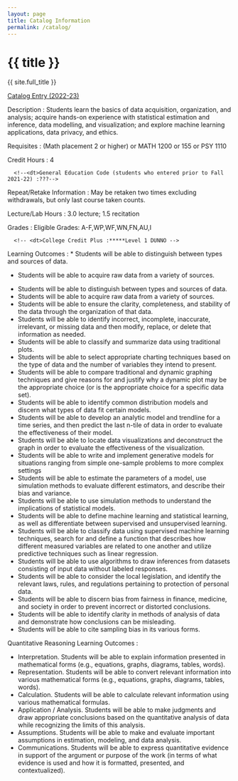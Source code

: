 ```yaml
---
layout: page
title: Catalog Information
permalink: /catalog/
---
```


# {{ title }}

{{ site.full_title }}

[Catalog Entry (2022-23)](https://www.catalogs.ohio.edu/preview_course_nopop.php?catoid=75&coid=423264)

Description
: Students learn the basics of data acquisition, organization, and analysis; acquire hands-on experience with statistical estimation and inference, data modelling, and visualization; and explore machine learning applications, data privacy, and ethics.

Requisites
: (Math placement 2 or higher) or MATH 1200 or 155 or PSY 1110

Credit Hours 
: 4

<!-- <dt>OHIO BRICKS</dt>      :***** NOT UNTIL OT36 APPROVED-->
      <!--<dt>General Education Code (students who entered prior to Fall 2021-22) :???-->

Repeat/Retake Information 
: May be retaken two times excluding withdrawals, but only last course taken counts.

Lecture/Lab Hours 
: 3.0 lecture; 1.5 recitation

Grades 
: Eligible Grades: A-F,WP,WF,WN,FN,AU,I
  
  <!--Course Transferability :OT36 course: <a href="">TMM0</a>PLANNED-->
      <!-- <dt>College Credit Plus :*****Level 1 DUNNO -->

Learning Outcomes
: * Students will be able to distinguish between types and sources of data.
  * Students will be able to acquire raw data from a variety of sources.
  
  <ul>
	  <li>
	    Students will be able to distinguish between types and sources of data.
	  </li><li>
	    Students will be able to acquire raw data from a variety of sources.
	  </li><li>
	    Students will be able to ensure the clarity, completeness, and stability of the data through the organization of that data.
	  </li><li>
	    Students will be able to identify incorrect, incomplete, inaccurate, irrelevant, or missing data and then modify, replace, or delete that information as needed.
	  </li><li>
	    Students will be able to classify and summarize data using traditional plots.
	  </li><li>
	    Students will be able to select appropriate charting techniques based on the type of data and the number of variables they intend to present.
	  </li><li>
	    Students will be able to compare traditional and dynamic graphing techniques and give reasons for and justify why a dynamic plot may be the appropriate choice (or is the appropriate choice for a specific data set).
	  </li><li>
	    Students will be able to identify common distribution models and discern what types of data fit certain models.
	  </li><li>
	    Students will be able to develop an analytic model and trendline for a time series, and then predict the last n-tile of data in order to evaluate the effectiveness of their model.
	  </li><li>
	    Students will be able to locate data visualizations and deconstruct the graph in order to evaluate the effectiveness of the visualization.
	  </li><li>
	    Students will be able to write and implement generative models for situations ranging from simple one-sample problems to more complex settings
	  </li><li>
	    Students will be able to estimate the parameters of a model, use simulation methods to evaluate different estimators, and describe their bias and variance.
	  </li><li>
	    Students will be able to use simulation methods to understand the implications of statistical models. 
	  </li><li>
	    Students will be able to define machine learning and statistical learning, as well as differentiate between supervised and unsupervised learning. 
	  </li><li>
	    Students will be able to classify data using supervised machine learning techniques, search for and define a function that describes how different measured variables are related to one another and utilize predictive techniques such as linear regression.
	  </li><li>
	    Students will be able to use algorithms to draw inferences from datasets consisting of input data without labeled responses. 
	  </li><li>
	    Students will be able to consider the local legislation, and identify the relevant laws, rules, and regulations pertaining to protection of personal data.
	  </li><li>
	    Students will be able to discern bias from fairness in finance, medicine, and society in order to prevent incorrect or distorted conclusions.
	  </li><li>
	    Students will be able to identify clarity in methods of analysis of data and demonstrate how conclusions can be misleading.
	  </li><li>
	    Students will be able to cite sampling bias in its various forms.
	  </li>
	</ul>
      
Quantitative Reasoning Learning Outcomes
:	<ul>
	  <li>
	    Interpretation. Students will be able to explain information presented in mathematical forms (e.g., equations, graphs, diagrams, tables, words).
	  </li><li>
	    Representation. Students will be able to convert relevant information into various mathematical forms (e.g., equations, graphs, diagrams, tables, words).
	  </li><li>
	    Calculation. Students will be able to calculate relevant information using various mathematical formulas.
	  </li><li>
	    Application / Analysis. Students will be able to make judgments and draw appropriate conclusions based on the quantitative analysis of data while recognizing the limits of this analysis.
	  </li><li>
	    Assumptions. Students will be able to make and evaluate important assumptions in estimation, modeling, and data analysis.
	  </li><li>
	    Communications. Students will be able to express quantitative evidence in support of the argument or purpose of the work (in terms of what evidence is used and how it is formatted, presented, and contextualized).
	  </li>
	</ul>
      
